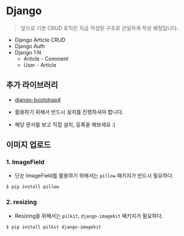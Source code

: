 # Django

> 앞으로 기본 CRUD 로직은 지금 작성된 구조로 균일하게 작성 예정입니다.



* Django Article CRUD
* Django Auth
* Django 1:N
  * Article - Comment
  * User - Article



## 추가 라이브러리

* [django-bootstrap4](https://django-bootstrap4.readthedocs.io/en/latest/index.html)

* 활용하기 위해서 반드시 설치를 진행하셔야 합니다.
* 해당 문서를 보고 직접 설치, 등록을 해보세요 :)

## 이미지 업로드

### 1. ImageField

* 단순 ImageField를 활용하기 위해서는 `pillow` 패키지가 반드시 필요하다.

```bash
$ pip install pillow
```

### 2. resizing

* Resizing을 위해서는 `pilkit`, `django-imagekit` 패키지가 필요하다.

```bash
$ pip install pilkit django-imagekit
```
